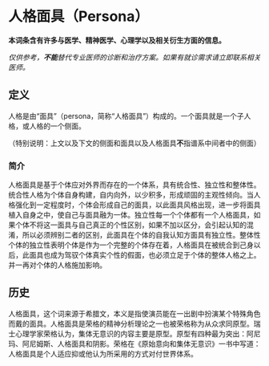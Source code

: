 # 人格面具（Persona）

**本词条含有许多与医学、精神医学、心理学以及相关衍生方面的信息。**

_仅供参考，**不能**替代专业医师的诊断和治疗方案。如果有就诊需求请立即联系相关医师。_

## 定义

人格是由“面具”（persona，简称“人格面具”）构成的。一个面具就是一个子人格，或人格的一个侧面。

（特别说明：上文以及下文的侧面和面具以及人格面具**不**指谱系中间者中的侧面）

### 简介

人格面具是基于个体应对外界而存在的一个体系，具有统合性、独立性和整体性。统合性人格为个体自身构建，自内向外，以少积多，形成顽固的主观性倾向。当人格强化到一定程度时，个体会形成自己的面具，以此面具风格出现，进一步将面具植入自身之中，使自己与面具融为一体。独立性每一个个体都有一个人格面具，如果个体不将这一面具与自己真正的个性区别，如果不加以区分，会引起认知的混淆，所以必须辨别二者的区别，此面具在个体的自我认知方面具有独立性。整体性个体的独立性表明个体是作为一个完整的个体存在着，人格面具在被统合到己身以后，此面具也成为驾驭个体真实个性的假面，也必须立足于个体的整体人格之上。并一再对个体的人格施加影响。

## 历史

人格面具，这个词来源于希腊文，本义是指使演员能在一出剧中扮演某个特殊角色而戴的面具。人格面具是荣格的精神分析理论之一也被荣格称为从众求同原型。瑞士心理学家荣格认为，集体无意识的内容主要是原型。原型有四种最为突出：阿尼玛、阿尼姆斯、人格面具和阴影。荣格在《原始意向和集体无意识》一书中写道：人格面具是个人适应抑或他认为所采用的方式对付世界体系。
